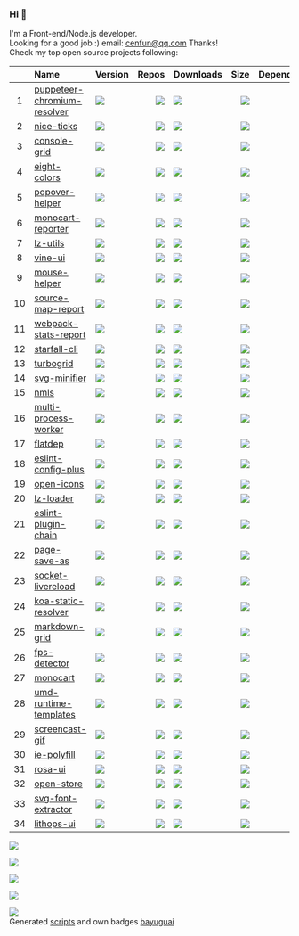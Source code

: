### Hi 👋

I'm a Front-end/Node.js developer.  
Looking for a good job :) email: [cenfun@qq.com](cenfun@qq.com) Thanks!  
Check my top open source projects following:

|   |Name|Version|Repos|Downloads|Size|Dependencies|
|:-:|:---|:------|----:|:--------|---:|-----------:|
| 1 |[puppeteer-chromium-resolver](https://github.com/cenfun/puppeteer-chromium-resolver)|[![](https://img.shields.io/npm/v/puppeteer-chromium-resolver?label=)](https://www.npmjs.com/package/puppeteer-chromium-resolver)|[![](https://badgen.net/github/dependents-repo/cenfun/puppeteer-chromium-resolver?label=)](https://github.com/cenfun/puppeteer-chromium-resolver/network/dependents)|[![](https://img.bayuguai.com/npm/downloads/puppeteer-chromium-resolver)](https://www.npmjs.com/package/puppeteer-chromium-resolver)|[![](https://img.bayuguai.com/npm/size/puppeteer-chromium-resolver?label=)](https://www.npmjs.com/package/puppeteer-chromium-resolver)|[![](https://img.bayuguai.com/npm/dependencies/puppeteer-chromium-resolver?label=)](https://github.com/cenfun/puppeteer-chromium-resolver/network/dependencies)|
| 2 |[nice-ticks](https://github.com/cenfun/nice-ticks)|[![](https://img.shields.io/npm/v/nice-ticks?label=)](https://www.npmjs.com/package/nice-ticks)|[![](https://badgen.net/github/dependents-repo/cenfun/nice-ticks?label=)](https://github.com/cenfun/nice-ticks/network/dependents)|[![](https://img.bayuguai.com/npm/downloads/nice-ticks)](https://www.npmjs.com/package/nice-ticks)|[![](https://img.bayuguai.com/npm/size/nice-ticks?label=)](https://www.npmjs.com/package/nice-ticks)|[![](https://img.bayuguai.com/npm/dependencies/nice-ticks?label=)](https://github.com/cenfun/nice-ticks/network/dependencies)|
| 3 |[console-grid](https://github.com/cenfun/console-grid)|[![](https://img.shields.io/npm/v/console-grid?label=)](https://www.npmjs.com/package/console-grid)|[![](https://badgen.net/github/dependents-repo/cenfun/console-grid?label=)](https://github.com/cenfun/console-grid/network/dependents)|[![](https://img.bayuguai.com/npm/downloads/console-grid)](https://www.npmjs.com/package/console-grid)|[![](https://img.bayuguai.com/npm/size/console-grid?label=)](https://www.npmjs.com/package/console-grid)|[![](https://img.bayuguai.com/npm/dependencies/console-grid?label=)](https://github.com/cenfun/console-grid/network/dependencies)|
| 4 |[eight-colors](https://github.com/cenfun/eight-colors)|[![](https://img.shields.io/npm/v/eight-colors?label=)](https://www.npmjs.com/package/eight-colors)|[![](https://badgen.net/github/dependents-repo/cenfun/eight-colors?label=)](https://github.com/cenfun/eight-colors/network/dependents)|[![](https://img.bayuguai.com/npm/downloads/eight-colors)](https://www.npmjs.com/package/eight-colors)|[![](https://img.bayuguai.com/npm/size/eight-colors?label=)](https://www.npmjs.com/package/eight-colors)|[![](https://img.bayuguai.com/npm/dependencies/eight-colors?label=)](https://github.com/cenfun/eight-colors/network/dependencies)|
| 5 |[popover-helper](https://github.com/cenfun/popover-helper)|[![](https://img.shields.io/npm/v/popover-helper?label=)](https://www.npmjs.com/package/popover-helper)|[![](https://badgen.net/github/dependents-repo/cenfun/popover-helper?label=)](https://github.com/cenfun/popover-helper/network/dependents)|[![](https://img.bayuguai.com/npm/downloads/popover-helper)](https://www.npmjs.com/package/popover-helper)|[![](https://img.bayuguai.com/npm/size/popover-helper?label=)](https://www.npmjs.com/package/popover-helper)|[![](https://img.bayuguai.com/npm/dependencies/popover-helper?label=)](https://github.com/cenfun/popover-helper/network/dependencies)|
| 6 |[monocart-reporter](https://github.com/cenfun/monocart-reporter)|[![](https://img.shields.io/npm/v/monocart-reporter?label=)](https://www.npmjs.com/package/monocart-reporter)|[![](https://badgen.net/github/dependents-repo/cenfun/monocart-reporter?label=)](https://github.com/cenfun/monocart-reporter/network/dependents)|[![](https://img.bayuguai.com/npm/downloads/monocart-reporter)](https://www.npmjs.com/package/monocart-reporter)|[![](https://img.bayuguai.com/npm/size/monocart-reporter?label=)](https://www.npmjs.com/package/monocart-reporter)|[![](https://img.bayuguai.com/npm/dependencies/monocart-reporter?label=)](https://github.com/cenfun/monocart-reporter/network/dependencies)|
| 7 |[lz-utils](https://github.com/cenfun/lz-utils)|[![](https://img.shields.io/npm/v/lz-utils?label=)](https://www.npmjs.com/package/lz-utils)|[![](https://badgen.net/github/dependents-repo/cenfun/lz-utils?label=)](https://github.com/cenfun/lz-utils/network/dependents)|[![](https://img.bayuguai.com/npm/downloads/lz-utils)](https://www.npmjs.com/package/lz-utils)|[![](https://img.bayuguai.com/npm/size/lz-utils?label=)](https://www.npmjs.com/package/lz-utils)|[![](https://img.bayuguai.com/npm/dependencies/lz-utils?label=)](https://github.com/cenfun/lz-utils/network/dependencies)|
| 8 |[vine-ui](https://github.com/cenfun/vine-ui)|[![](https://img.shields.io/npm/v/vine-ui?label=)](https://www.npmjs.com/package/vine-ui)|[![](https://badgen.net/github/dependents-repo/cenfun/vine-ui?label=)](https://github.com/cenfun/vine-ui/network/dependents)|[![](https://img.bayuguai.com/npm/downloads/vine-ui)](https://www.npmjs.com/package/vine-ui)|[![](https://img.bayuguai.com/npm/size/vine-ui?label=)](https://www.npmjs.com/package/vine-ui)|[![](https://img.bayuguai.com/npm/dependencies/vine-ui?label=)](https://github.com/cenfun/vine-ui/network/dependencies)|
| 9 |[mouse-helper](https://github.com/cenfun/mouse-helper)|[![](https://img.shields.io/npm/v/mouse-helper?label=)](https://www.npmjs.com/package/mouse-helper)|[![](https://badgen.net/github/dependents-repo/cenfun/mouse-helper?label=)](https://github.com/cenfun/mouse-helper/network/dependents)|[![](https://img.bayuguai.com/npm/downloads/mouse-helper)](https://www.npmjs.com/package/mouse-helper)|[![](https://img.bayuguai.com/npm/size/mouse-helper?label=)](https://www.npmjs.com/package/mouse-helper)|[![](https://img.bayuguai.com/npm/dependencies/mouse-helper?label=)](https://github.com/cenfun/mouse-helper/network/dependencies)|
| 10|[source-map-report](https://github.com/cenfun/source-map-report)|[![](https://img.shields.io/npm/v/source-map-report?label=)](https://www.npmjs.com/package/source-map-report)|[![](https://badgen.net/github/dependents-repo/cenfun/source-map-report?label=)](https://github.com/cenfun/source-map-report/network/dependents)|[![](https://img.bayuguai.com/npm/downloads/source-map-report)](https://www.npmjs.com/package/source-map-report)|[![](https://img.bayuguai.com/npm/size/source-map-report?label=)](https://www.npmjs.com/package/source-map-report)|[![](https://img.bayuguai.com/npm/dependencies/source-map-report?label=)](https://github.com/cenfun/source-map-report/network/dependencies)|
| 11|[webpack-stats-report](https://github.com/cenfun/webpack-stats-report)|[![](https://img.shields.io/npm/v/webpack-stats-report?label=)](https://www.npmjs.com/package/webpack-stats-report)|[![](https://badgen.net/github/dependents-repo/cenfun/webpack-stats-report?label=)](https://github.com/cenfun/webpack-stats-report/network/dependents)|[![](https://img.bayuguai.com/npm/downloads/webpack-stats-report)](https://www.npmjs.com/package/webpack-stats-report)|[![](https://img.bayuguai.com/npm/size/webpack-stats-report?label=)](https://www.npmjs.com/package/webpack-stats-report)|[![](https://img.bayuguai.com/npm/dependencies/webpack-stats-report?label=)](https://github.com/cenfun/webpack-stats-report/network/dependencies)|
| 12|[starfall-cli](https://github.com/cenfun/starfall-cli)|[![](https://img.shields.io/npm/v/starfall-cli?label=)](https://www.npmjs.com/package/starfall-cli)|[![](https://badgen.net/github/dependents-repo/cenfun/starfall-cli?label=)](https://github.com/cenfun/starfall-cli/network/dependents)|[![](https://img.bayuguai.com/npm/downloads/starfall-cli)](https://www.npmjs.com/package/starfall-cli)|[![](https://img.bayuguai.com/npm/size/starfall-cli?label=)](https://www.npmjs.com/package/starfall-cli)|[![](https://img.bayuguai.com/npm/dependencies/starfall-cli?label=)](https://github.com/cenfun/starfall-cli/network/dependencies)|
| 13|[turbogrid](https://github.com/cenfun/turbogrid)|[![](https://img.shields.io/npm/v/turbogrid?label=)](https://www.npmjs.com/package/turbogrid)|[![](https://badgen.net/github/dependents-repo/cenfun/turbogrid?label=)](https://github.com/cenfun/turbogrid/network/dependents)|[![](https://img.bayuguai.com/npm/downloads/turbogrid)](https://www.npmjs.com/package/turbogrid)|[![](https://img.bayuguai.com/npm/size/turbogrid?label=)](https://www.npmjs.com/package/turbogrid)|[![](https://img.bayuguai.com/npm/dependencies/turbogrid?label=)](https://github.com/cenfun/turbogrid/network/dependencies)|
| 14|[svg-minifier](https://github.com/cenfun/svg-minifier)|[![](https://img.shields.io/npm/v/svg-minifier?label=)](https://www.npmjs.com/package/svg-minifier)|[![](https://badgen.net/github/dependents-repo/cenfun/svg-minifier?label=)](https://github.com/cenfun/svg-minifier/network/dependents)|[![](https://img.bayuguai.com/npm/downloads/svg-minifier)](https://www.npmjs.com/package/svg-minifier)|[![](https://img.bayuguai.com/npm/size/svg-minifier?label=)](https://www.npmjs.com/package/svg-minifier)|[![](https://img.bayuguai.com/npm/dependencies/svg-minifier?label=)](https://github.com/cenfun/svg-minifier/network/dependencies)|
| 15|[nmls](https://github.com/cenfun/nmls)|[![](https://img.shields.io/npm/v/nmls?label=)](https://www.npmjs.com/package/nmls)|[![](https://badgen.net/github/dependents-repo/cenfun/nmls?label=)](https://github.com/cenfun/nmls/network/dependents)|[![](https://img.bayuguai.com/npm/downloads/nmls)](https://www.npmjs.com/package/nmls)|[![](https://img.bayuguai.com/npm/size/nmls?label=)](https://www.npmjs.com/package/nmls)|[![](https://img.bayuguai.com/npm/dependencies/nmls?label=)](https://github.com/cenfun/nmls/network/dependencies)|
| 16|[multi-process-worker](https://github.com/cenfun/multi-process-worker)|[![](https://img.shields.io/npm/v/multi-process-worker?label=)](https://www.npmjs.com/package/multi-process-worker)|[![](https://badgen.net/github/dependents-repo/cenfun/multi-process-worker?label=)](https://github.com/cenfun/multi-process-worker/network/dependents)|[![](https://img.bayuguai.com/npm/downloads/multi-process-worker)](https://www.npmjs.com/package/multi-process-worker)|[![](https://img.bayuguai.com/npm/size/multi-process-worker?label=)](https://www.npmjs.com/package/multi-process-worker)|[![](https://img.bayuguai.com/npm/dependencies/multi-process-worker?label=)](https://github.com/cenfun/multi-process-worker/network/dependencies)|
| 17|[flatdep](https://github.com/cenfun/flatdep)|[![](https://img.shields.io/npm/v/flatdep?label=)](https://www.npmjs.com/package/flatdep)|[![](https://badgen.net/github/dependents-repo/cenfun/flatdep?label=)](https://github.com/cenfun/flatdep/network/dependents)|[![](https://img.bayuguai.com/npm/downloads/flatdep)](https://www.npmjs.com/package/flatdep)|[![](https://img.bayuguai.com/npm/size/flatdep?label=)](https://www.npmjs.com/package/flatdep)|[![](https://img.bayuguai.com/npm/dependencies/flatdep?label=)](https://github.com/cenfun/flatdep/network/dependencies)|
| 18|[eslint-config-plus](https://github.com/cenfun/eslint-config-plus)|[![](https://img.shields.io/npm/v/eslint-config-plus?label=)](https://www.npmjs.com/package/eslint-config-plus)|[![](https://badgen.net/github/dependents-repo/cenfun/eslint-config-plus?label=)](https://github.com/cenfun/eslint-config-plus/network/dependents)|[![](https://img.bayuguai.com/npm/downloads/eslint-config-plus)](https://www.npmjs.com/package/eslint-config-plus)|[![](https://img.bayuguai.com/npm/size/eslint-config-plus?label=)](https://www.npmjs.com/package/eslint-config-plus)|[![](https://img.bayuguai.com/npm/dependencies/eslint-config-plus?label=)](https://github.com/cenfun/eslint-config-plus/network/dependencies)|
| 19|[open-icons](https://github.com/cenfun/open-icons)|[![](https://img.shields.io/npm/v/open-icons?label=)](https://www.npmjs.com/package/open-icons)|[![](https://badgen.net/github/dependents-repo/cenfun/open-icons?label=)](https://github.com/cenfun/open-icons/network/dependents)|[![](https://img.bayuguai.com/npm/downloads/open-icons)](https://www.npmjs.com/package/open-icons)|[![](https://img.bayuguai.com/npm/size/open-icons?label=)](https://www.npmjs.com/package/open-icons)|[![](https://img.bayuguai.com/npm/dependencies/open-icons?label=)](https://github.com/cenfun/open-icons/network/dependencies)|
| 20|[lz-loader](https://github.com/cenfun/lz-loader)|[![](https://img.shields.io/npm/v/lz-loader?label=)](https://www.npmjs.com/package/lz-loader)|[![](https://badgen.net/github/dependents-repo/cenfun/lz-loader?label=)](https://github.com/cenfun/lz-loader/network/dependents)|[![](https://img.bayuguai.com/npm/downloads/lz-loader)](https://www.npmjs.com/package/lz-loader)|[![](https://img.bayuguai.com/npm/size/lz-loader?label=)](https://www.npmjs.com/package/lz-loader)|[![](https://img.bayuguai.com/npm/dependencies/lz-loader?label=)](https://github.com/cenfun/lz-loader/network/dependencies)|
| 21|[eslint-plugin-chain](https://github.com/cenfun/eslint-plugin-chain)|[![](https://img.shields.io/npm/v/eslint-plugin-chain?label=)](https://www.npmjs.com/package/eslint-plugin-chain)|[![](https://badgen.net/github/dependents-repo/cenfun/eslint-plugin-chain?label=)](https://github.com/cenfun/eslint-plugin-chain/network/dependents)|[![](https://img.bayuguai.com/npm/downloads/eslint-plugin-chain)](https://www.npmjs.com/package/eslint-plugin-chain)|[![](https://img.bayuguai.com/npm/size/eslint-plugin-chain?label=)](https://www.npmjs.com/package/eslint-plugin-chain)|[![](https://img.bayuguai.com/npm/dependencies/eslint-plugin-chain?label=)](https://github.com/cenfun/eslint-plugin-chain/network/dependencies)|
| 22|[page-save-as](https://github.com/cenfun/page-save-as)|[![](https://img.shields.io/npm/v/page-save-as?label=)](https://www.npmjs.com/package/page-save-as)|[![](https://badgen.net/github/dependents-repo/cenfun/page-save-as?label=)](https://github.com/cenfun/page-save-as/network/dependents)|[![](https://img.bayuguai.com/npm/downloads/page-save-as)](https://www.npmjs.com/package/page-save-as)|[![](https://img.bayuguai.com/npm/size/page-save-as?label=)](https://www.npmjs.com/package/page-save-as)|[![](https://img.bayuguai.com/npm/dependencies/page-save-as?label=)](https://github.com/cenfun/page-save-as/network/dependencies)|
| 23|[socket-livereload](https://github.com/cenfun/socket-livereload)|[![](https://img.shields.io/npm/v/socket-livereload?label=)](https://www.npmjs.com/package/socket-livereload)|[![](https://badgen.net/github/dependents-repo/cenfun/socket-livereload?label=)](https://github.com/cenfun/socket-livereload/network/dependents)|[![](https://img.bayuguai.com/npm/downloads/socket-livereload)](https://www.npmjs.com/package/socket-livereload)|[![](https://img.bayuguai.com/npm/size/socket-livereload?label=)](https://www.npmjs.com/package/socket-livereload)|[![](https://img.bayuguai.com/npm/dependencies/socket-livereload?label=)](https://github.com/cenfun/socket-livereload/network/dependencies)|
| 24|[koa-static-resolver](https://github.com/cenfun/koa-static-resolver)|[![](https://img.shields.io/npm/v/koa-static-resolver?label=)](https://www.npmjs.com/package/koa-static-resolver)|[![](https://badgen.net/github/dependents-repo/cenfun/koa-static-resolver?label=)](https://github.com/cenfun/koa-static-resolver/network/dependents)|[![](https://img.bayuguai.com/npm/downloads/koa-static-resolver)](https://www.npmjs.com/package/koa-static-resolver)|[![](https://img.bayuguai.com/npm/size/koa-static-resolver?label=)](https://www.npmjs.com/package/koa-static-resolver)|[![](https://img.bayuguai.com/npm/dependencies/koa-static-resolver?label=)](https://github.com/cenfun/koa-static-resolver/network/dependencies)|
| 25|[markdown-grid](https://github.com/cenfun/markdown-grid)|[![](https://img.shields.io/npm/v/markdown-grid?label=)](https://www.npmjs.com/package/markdown-grid)|[![](https://badgen.net/github/dependents-repo/cenfun/markdown-grid?label=)](https://github.com/cenfun/markdown-grid/network/dependents)|[![](https://img.bayuguai.com/npm/downloads/markdown-grid)](https://www.npmjs.com/package/markdown-grid)|[![](https://img.bayuguai.com/npm/size/markdown-grid?label=)](https://www.npmjs.com/package/markdown-grid)|[![](https://img.bayuguai.com/npm/dependencies/markdown-grid?label=)](https://github.com/cenfun/markdown-grid/network/dependencies)|
| 26|[fps-detector](https://github.com/cenfun/fps-detector)|[![](https://img.shields.io/npm/v/fps-detector?label=)](https://www.npmjs.com/package/fps-detector)|[![](https://badgen.net/github/dependents-repo/cenfun/fps-detector?label=)](https://github.com/cenfun/fps-detector/network/dependents)|[![](https://img.bayuguai.com/npm/downloads/fps-detector)](https://www.npmjs.com/package/fps-detector)|[![](https://img.bayuguai.com/npm/size/fps-detector?label=)](https://www.npmjs.com/package/fps-detector)|[![](https://img.bayuguai.com/npm/dependencies/fps-detector?label=)](https://github.com/cenfun/fps-detector/network/dependencies)|
| 27|[monocart](https://github.com/cenfun/monocart)|[![](https://img.shields.io/npm/v/monocart?label=)](https://www.npmjs.com/package/monocart)|[![](https://badgen.net/github/dependents-repo/cenfun/monocart?label=)](https://github.com/cenfun/monocart/network/dependents)|[![](https://img.bayuguai.com/npm/downloads/monocart)](https://www.npmjs.com/package/monocart)|[![](https://img.bayuguai.com/npm/size/monocart?label=)](https://www.npmjs.com/package/monocart)|[![](https://img.bayuguai.com/npm/dependencies/monocart?label=)](https://github.com/cenfun/monocart/network/dependencies)|
| 28|[umd-runtime-templates](https://github.com/cenfun/umd-runtime-templates)|[![](https://img.shields.io/npm/v/umd-runtime-templates?label=)](https://www.npmjs.com/package/umd-runtime-templates)|[![](https://badgen.net/github/dependents-repo/cenfun/umd-runtime-templates?label=)](https://github.com/cenfun/umd-runtime-templates/network/dependents)|[![](https://img.bayuguai.com/npm/downloads/umd-runtime-templates)](https://www.npmjs.com/package/umd-runtime-templates)|[![](https://img.bayuguai.com/npm/size/umd-runtime-templates?label=)](https://www.npmjs.com/package/umd-runtime-templates)|[![](https://img.bayuguai.com/npm/dependencies/umd-runtime-templates?label=)](https://github.com/cenfun/umd-runtime-templates/network/dependencies)|
| 29|[screencast-gif](https://github.com/cenfun/screencast-gif)|[![](https://img.shields.io/npm/v/screencast-gif?label=)](https://www.npmjs.com/package/screencast-gif)|[![](https://badgen.net/github/dependents-repo/cenfun/screencast-gif?label=)](https://github.com/cenfun/screencast-gif/network/dependents)|[![](https://img.bayuguai.com/npm/downloads/screencast-gif)](https://www.npmjs.com/package/screencast-gif)|[![](https://img.bayuguai.com/npm/size/screencast-gif?label=)](https://www.npmjs.com/package/screencast-gif)|[![](https://img.bayuguai.com/npm/dependencies/screencast-gif?label=)](https://github.com/cenfun/screencast-gif/network/dependencies)|
| 30|[ie-polyfill](https://github.com/cenfun/ie-polyfill)|[![](https://img.shields.io/npm/v/ie-polyfill?label=)](https://www.npmjs.com/package/ie-polyfill)|[![](https://badgen.net/github/dependents-repo/cenfun/ie-polyfill?label=)](https://github.com/cenfun/ie-polyfill/network/dependents)|[![](https://img.bayuguai.com/npm/downloads/ie-polyfill)](https://www.npmjs.com/package/ie-polyfill)|[![](https://img.bayuguai.com/npm/size/ie-polyfill?label=)](https://www.npmjs.com/package/ie-polyfill)|[![](https://img.bayuguai.com/npm/dependencies/ie-polyfill?label=)](https://github.com/cenfun/ie-polyfill/network/dependencies)|
| 31|[rosa-ui](https://github.com/cenfun/rosa-ui)|[![](https://img.shields.io/npm/v/rosa-ui?label=)](https://www.npmjs.com/package/rosa-ui)|[![](https://badgen.net/github/dependents-repo/cenfun/rosa-ui?label=)](https://github.com/cenfun/rosa-ui/network/dependents)|[![](https://img.bayuguai.com/npm/downloads/rosa-ui)](https://www.npmjs.com/package/rosa-ui)|[![](https://img.bayuguai.com/npm/size/rosa-ui?label=)](https://www.npmjs.com/package/rosa-ui)|[![](https://img.bayuguai.com/npm/dependencies/rosa-ui?label=)](https://github.com/cenfun/rosa-ui/network/dependencies)|
| 32|[open-store](https://github.com/cenfun/open-store)|[![](https://img.shields.io/npm/v/open-store?label=)](https://www.npmjs.com/package/open-store)|[![](https://badgen.net/github/dependents-repo/cenfun/open-store?label=)](https://github.com/cenfun/open-store/network/dependents)|[![](https://img.bayuguai.com/npm/downloads/open-store)](https://www.npmjs.com/package/open-store)|[![](https://img.bayuguai.com/npm/size/open-store?label=)](https://www.npmjs.com/package/open-store)|[![](https://img.bayuguai.com/npm/dependencies/open-store?label=)](https://github.com/cenfun/open-store/network/dependencies)|
| 33|[svg-font-extractor](https://github.com/cenfun/svg-font-extractor)|[![](https://img.shields.io/npm/v/svg-font-extractor?label=)](https://www.npmjs.com/package/svg-font-extractor)|[![](https://badgen.net/github/dependents-repo/cenfun/svg-font-extractor?label=)](https://github.com/cenfun/svg-font-extractor/network/dependents)|[![](https://img.bayuguai.com/npm/downloads/svg-font-extractor)](https://www.npmjs.com/package/svg-font-extractor)|[![](https://img.bayuguai.com/npm/size/svg-font-extractor?label=)](https://www.npmjs.com/package/svg-font-extractor)|[![](https://img.bayuguai.com/npm/dependencies/svg-font-extractor?label=)](https://github.com/cenfun/svg-font-extractor/network/dependencies)|
| 34|[lithops-ui](https://github.com/cenfun/lithops-ui)|[![](https://img.shields.io/npm/v/lithops-ui?label=)](https://www.npmjs.com/package/lithops-ui)|[![](https://badgen.net/github/dependents-repo/cenfun/lithops-ui?label=)](https://github.com/cenfun/lithops-ui/network/dependents)|[![](https://img.bayuguai.com/npm/downloads/lithops-ui)](https://www.npmjs.com/package/lithops-ui)|[![](https://img.bayuguai.com/npm/size/lithops-ui?label=)](https://www.npmjs.com/package/lithops-ui)|[![](https://img.bayuguai.com/npm/dependencies/lithops-ui?label=)](https://github.com/cenfun/lithops-ui/network/dependencies)|
  
[![](https://img.bayuguai.com/github/languages/cenfun)](https://github.com/cenfun)

[![](https://img.bayuguai.com/github/contributions/cenfun)](https://github.com/cenfun)

[![](https://streak-stats.demolab.com/?user=cenfun)](https://github.com/cenfun)

[![](https://github-readme-stats.vercel.app/api?username=cenfun&show_icons=true&count_private=true)](https://github.com/cenfun)

[![](https://komarev.com/ghpvc/?username=cenfun)](https://github.com/cenfun)  
Generated [scripts](/scripts/index.js)  and own badges [bayuguai](https://github.com/cenfun/img.bayuguai.com)